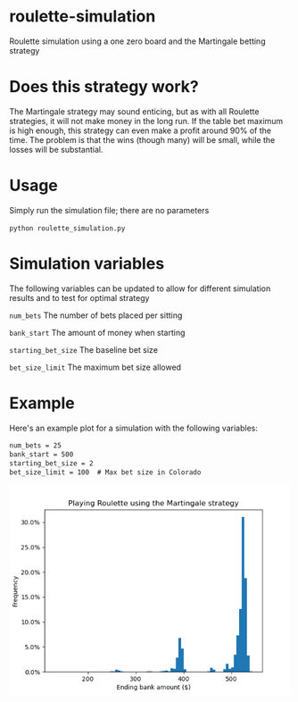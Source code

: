 # roulette-simulation
Roulette simulation using a one zero board and the Martingale betting strategy


# Does this strategy work?
The Martingale strategy may sound enticing, but as with all Roulette strategies, it will not make money in the long run.  If the table bet maximum is high enough, this strategy can even make a profit around 90% of the time.  The problem is that the wins (though many) will be small, while the losses will be substantial.


# Usage
Simply run the simulation file; there are no parameters

`python roulette_simulation.py`


# Simulation variables
The following variables can be updated to allow for different simulation results and to test for optimal strategy

`num_bets` The number of bets placed per sitting

`bank_start` The amount of money when starting

`starting_bet_size` The baseline bet size

`bet_size_limit` The maximum bet size allowed


# Example
Here's an example plot for a simulation with the following variables:
```
num_bets = 25
bank_start = 500
starting_bet_size = 2
bet_size_limit = 100  # Max bet size in Colorado
```

![Screenshot](https://github.com/danielbosnich/roulette-simulation/blob/master/example_plot.png)
